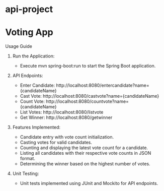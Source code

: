 # api-project
# Voting App

 Usage Guide

1. Run the Application:
    - Execute mvn spring-boot:run to start the Spring Boot application.

2. API Endpoints:
   - Enter Candidate: http://localhost:8080/entercandidate?name={candidateName}
   - Cast Vote: http://localhost:8080/castvote?name={candidateName}
   - Count Vote: http://localhost:8080/countvote?name={candidateName}
   - List Votes: http://localhost:8080/listvote
   - Get Winner: http://localhost:8080/getwinner

3. Features Implemented:
   - Candidate entry with vote count initialization.
   - Casting votes for valid candidates.
   - Counting and displaying the latest vote count for a candidate.
   - Listing all candidates with their respective vote counts in JSON format.
   - Determining the winner based on the highest number of votes.

4. Unit Testing:
   - Unit tests implemented using JUnit and Mockito for API endpoints.


